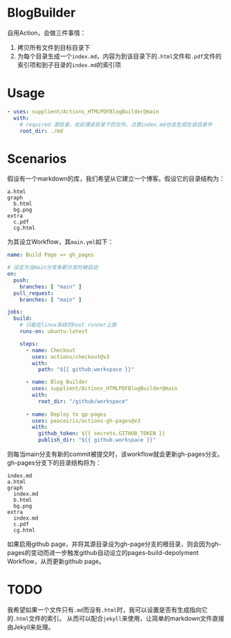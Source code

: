 # BlogBuilder

自用Action，会做三件事情：

1. 拷贝所有文件到目标目录下
2. 为每个目录生成一个`index.md`，内容为到该目录下的`.html`文件和`.pdf`文件的索引项和到子目录的`index.md`的索引项


# Usage

``` yaml
- uses: supplient/Actions_HTMLPDFBlogBuilder@main
  with:
    # required 源目录，会处理该目录下的文件。注意index.md也会生成在该目录中
    root_dir: ./md
```

# Scenarios
假设有一个markdown的库，我们希望从它建立一个博客。假设它的目录结构为：

```
a.html
graph
  b.html
  bg.png
extra
  c.pdf
  cg.html
```

为其设立Workflow，其`main.yml`如下：

``` yaml
name: Build Page => gh_pages

# 设定为当main分支有新分支时被启动
on:
  push:
    branches: [ "main" ]
  pull_request:
    branches: [ "main" ]

jobs:
  build:
    # 只能在linux系统的host runner上跑
    runs-on: ubuntu-latest

    steps:
      - name: Checkout
        uses: actions/checkout@v3
        with:
          path: "${{ github.workspace }}"

      - name: Blog Builder
        uses: supplient/Actions_HTMLPDFBlogBuilder@main
        with:
          root_dir: "/github/workspace"
        
      - name: Deploy to gp-pages
        uses: peaceiris/actions-gh-pages@v3
        with:
          github_token: ${{ secrets.GITHUB_TOKEN }}
          publish_dir: "${{ github.workspace }}"
```

则每当main分支有新的commit被提交时，该workflow就会更新gh-pages分支。gh-pages分支下的目录结构将为：

```
index.md
a.html
graph
  index.md
  b.html
  bg.png
extra
  index.md
  c.pdf
  cg.html
```

如果启用github page，并将其源目录设为gh-page分支的根目录，则会因为gh-pages的变动而进一步触发github自动设立的pages-build-depolyment Workflow，从而更新github page。

# TODO
我希望如果一个文件只有`.md`而没有`.html`时，我可以设置是否有生成指向它的`.html`文件的索引。
从而可以配合`jekyll`来使用，让简单的markdown文件直接由Jekyll来处理。
